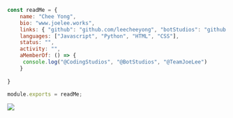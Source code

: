 ```js
const readMe = {
    name: "Chee Yong",
    bio: "www.joelee.works",
    links: { "github": "github.com/leecheeyong", "botStudios": "github.com/BotStudios" },
    languages: ["Javascript", "Python", "HTML", "CSS"],
    status: "",
    activity: "",
    aMemberOf: () => {
     console.log("@CodingStudios", "@BotStudios", "@TeamJoeLee")
    }
    
}

module.exports = readMe;
```

![](https://komarev.com/ghpvc/?username=leecheeyong&color=orange)
